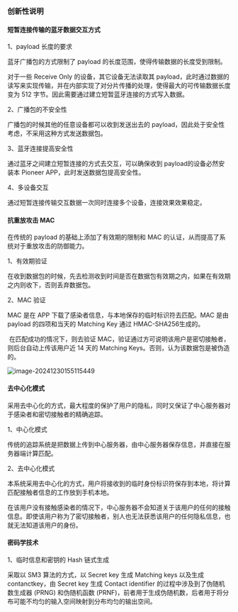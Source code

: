 ### 创新性说明

#### 短暂连接传输的蓝牙数据交互方式

1、payload 长度的要求

蓝牙广播包的方式限制了 payload 的长度范围，使得传输数据的长度受到限制。

对于一些 Receive Only 的设备，其它设备无法读取其 payload，此时通过数据的读写来实现传输，并在内部实现了对分片传播的处理，使得最大的可传输数据长度变为 512 字节。因此需要通过建立短暂蓝牙连接的方式写入数据。

2、广播包的不安全性

广播包的时候其他的任意设备都可以收到发送出去的 payload，因此处于安全性考虑，不采用这种方式发送数据包。

3、蓝牙连接提高安全性

通过蓝牙之间建立短暂连接的方式去交互，可以确保收到 payload的设备必然安装本 Pioneer APP，此时发送数据包提高安全性。

4、多设备交互

通过短暂连接传输交互数据一次同时连接多个设备，连接效果效果稳定。

#### 抗重放攻击 MAC

在传统的 payload 的基础上添加了有效期的限制和 MAC 的认证，从而提高了系统对于重放攻击的防御能力。

1、有效期验证

在收到数据包的时候，先去检测收到时间是否在数据包有效期之内，如果在有效期之内则收下，否则丢弃数据包。

2、MAC 验证

MAC 是在 APP 下载了感染者信息，与本地保存的临时标识符去匹配。MAC 是由 payload 的四项和当天的 Matching Key 通过 HMAC-SHA256生成的。

​	在匹配成功的情况下，则去验证 MAC，验证通过方可说明该用户是密切接触者，则后台自动上传该用户近 14 天的 Matching Keys。否则，认为该数据包是被伪造的。

![image-20241230155115449](https://cdn.jsdelivr.net/gh/lunan0320/Pioneer@main/images/202412301551501.png)

#### 去中心化模式

​	采用去中心化的方式，最大程度的保护了用户的隐私，同时又保证了中心服务器对于感染者和密切接触者的精确追踪。

1、中心化模式

传统的追踪系统是把数据上传到中心服务器，由中心服务器保存信息，并直接在服务器端计算匹配。

2、去中心化模式

本系统采用去中心化的方式，用户将接收到的临时身份标识符保存到本地，将计算匹配接触者信息的工作放到手机本地。

​	在该用户没有接触感染者的情况下，中心服务器不会知道关于该用户的任何的接触信息。即使该用户称为了密切接触者，别人也无法获悉该用户的任何隐私信息，也就无法知道该用户的身份。

#### 密码学技术

1、临时信息和密钥的 Hash 链式生成

采取以 SM3 算法的方式，以 Secret key 生成 Matching keys 以及生成 contanctkey，由 Secret key 生成 Contact identifier 的过程中涉及到了伪随机数生成器 (PRNG) 和伪随机函数 (PRNF)，前者用于生成伪随机数，后者用于将分布可能不均匀的输入空间映射到分布均匀的输出空间。

